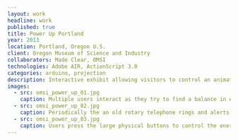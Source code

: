 ```yaml
---
layout: work
headline: work
published: true
title: Power Up Portland
year: 2013
location: Portland, Oregon U.S.
client: Oregon Museum of Science and Industry
collaborators: Made Clear, OMSI
technologies: Adobe AIR, ActionScript 3.0
categories: arduino, projection
description: Interactive exhibit allowing visitors to control an animated power plant with physical controls
images:
  - src: omsi_power_up_01.jpg
    caption: Multiple users interact as they try to find a balance in energy consumtion
  - src: omsi_power_up_02.jpg
    caption: Periodically the an old rotary telephone rings and alerts visitors that conditions have changed and new challenges in energy consumption have started
  - src: omsi_power_up_03.jpg
    caption: Users press the large physical buttons to control the energy sources
---
```

